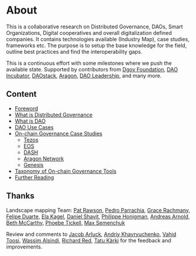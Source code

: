 # About

This is a collaborative research on Distributed Governance, DAOs, Smart Organizations, Digital cooperatives and overall digitalization defined companies. It contains technologies available \(Industry Map\), case studies, frameworks etc. The purpose is to setup the base knowledge for the field, outline best practices and find the interoperability gaps.

This is a continuous effort with some milestones where we push the available state. Supported by contributors from [Dgov Foundation](https://dgov.foundation/), [DAO Incubator](https://daoincubator.org), [DAOstack](https://daostack.io/), [Aragon](https://aragon.org/), [DAO Leadership](https://daoleadership.com/), and many more.

## **Content**

* [Foreword](intro-foreword.md)
* [What is Distributed Governance](what-is-distributed-governance.md)
* [What is DAO](why-care-about-daos.md)
* [DAO Use Cases](dao-use-cases.md)
* [On-chain Governance Case Studies](layer-1-network-based-governance-case-studies/)
  * [Tezos](layer-1-network-based-governance-case-studies/tezos.md)
  * [EOS](layer-1-network-based-governance-case-studies/eos.md)
  * [DASH](layer-1-network-based-governance-case-studies/dash.md)
  * [Aragon Network](layer-1-network-based-governance-case-studies/aragon-network.md)
  * [Genesis](layer-1-network-based-governance-case-studies/genesis.md)
* [Taxonomy of On-chain Governance Tools](taxonomy.md)
* [Further Reading](reading-list.md)

## Thanks

Landscape mapping Team: [Pat Rawson](https://twitter.com/papa_raw), [Pedro Parrachia](https://twitter.com/parrachia), [Grace Rachmany](https://twitter.com/RebeccaRachmany), [Felipe Duarte](https://twitter.com/facilitator23), [Ela Kagel](https://twitter.com/ElaKagel), [Daniel Shavit](https://twitter.com/cryptodani), [Philippe Honigman](https://twitter.com/phil_h), [Andreas Arnold](https://twitter.com/sharingandreas), [Beth McCarthy](https://twitter.com/ontologymachine), [Phoebe Tickell](https://twitter.com/solarpunk_girl), [Max Semenchuk](https://twitter.com/maxsemenchuk)

Review and comments to [Jacob Arluck](https://twitter.com/JacobArluck), [Andriy Khavryuchenko](https://twitter.com/akhavr), [Vahid Toosi](https://twitter.com/VahidToosi), [Wassim Alsindi](https://twitter.com/parallelind), [Richard Red](https://twitter.com/RichardRed0x), [Tatu Kärki](https://twitter.com/smokyish) for the feedback and improvements.

